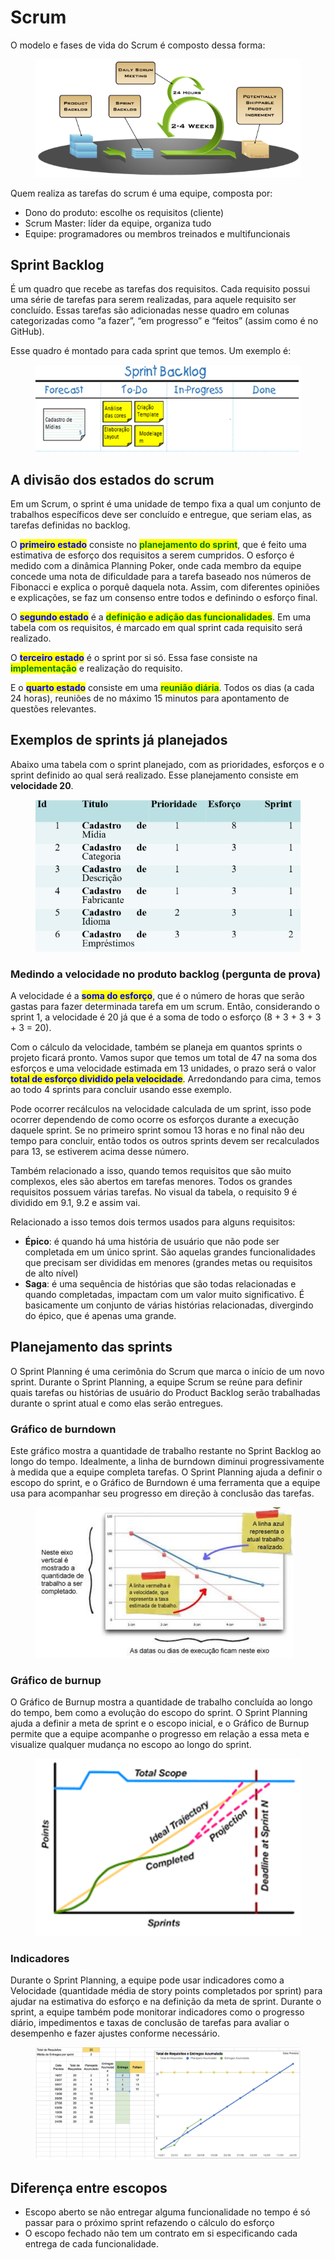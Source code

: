 # Scrum

O modelo e fases de vida do Scrum é composto dessa forma:

<figure><img src="../../.gitbook/assets/image (1) (1) (1) (1) (1).png" alt=""><figcaption></figcaption></figure>

Quem realiza as tarefas do scrum é uma equipe, composta por:&#x20;

* Dono do produto: escolhe os requisitos (cliente)&#x20;
* Scrum Master: líder da equipe, organiza tudo&#x20;
* Equipe: programadores ou membros treinados e multifuncionais&#x20;

## Sprint Backlog

É um quadro que recebe as tarefas dos requisitos. Cada requisito possui uma série de tarefas para serem realizadas, para aquele requisito ser concluído. Essas tarefas são adicionadas nesse quadro em colunas categorizadas como “a fazer”, “em progresso” e “feitos” (assim como é no GitHub).&#x20;

Esse quadro é montado para cada sprint que temos. Um exemplo é:&#x20;

<figure><img src="../../.gitbook/assets/image (2) (1) (1) (1).png" alt=""><figcaption></figcaption></figure>

## A divisão dos estados do scrum

Em um Scrum, o sprint é uma unidade de tempo fixa a qual um conjunto de trabalhos específicos deve ser concluído e entregue, que seriam elas, as tarefas definidas no backlog. &#x20;

O <mark style="color:blue;">**primeiro estado**</mark> consiste no <mark style="color:green;">**planejamento do sprint**</mark>, que é feito uma estimativa de esforço dos requisitos a serem cumpridos. O esforço é medido com a dinâmica Planning Poker, onde cada membro da equipe concede uma nota de dificuldade para a tarefa baseado nos números de Fibonacci e explica o porquê daquela nota. Assim, com diferentes opiniões e explicações, se faz um consenso entre todos e definindo o esforço final.&#x20;

O <mark style="color:blue;">**segundo estado**</mark> é a <mark style="color:green;">**definição e adição das funcionalidades**</mark>. Em uma tabela com os requisitos, é marcado em qual sprint cada requisito será realizado.&#x20;

O <mark style="color:blue;">**terceiro estado**</mark> é o sprint por si só. Essa fase consiste na <mark style="color:green;">**implementação**</mark> e realização do requisito. &#x20;

E o <mark style="color:blue;">**quarto estado**</mark> consiste em uma <mark style="color:green;">**reunião diária**</mark>. Todos os dias (a cada 24 horas), reuniões de no máximo 15 minutos para apontamento de questões relevantes.&#x20;



## Exemplos de sprints já planejados

Abaixo uma tabela com o sprint planejado, com as prioridades, esforços e o sprint definido ao qual será realizado. Esse planejamento consiste em **velocidade 20**.

<figure><img src="../../.gitbook/assets/image (3) (1) (1).png" alt=""><figcaption></figcaption></figure>

### Medindo a velocidade no produto backlog (pergunta de prova)

A velocidade é a <mark style="color:blue;">**soma do esforço**</mark>, que é o número de horas que serão gastas para fazer determinada tarefa em um scrum. Então, considerando o sprint 1, a velocidade é 20 já que é a soma de todo o esforço (8 + 3 + 3 + 3 + 3 = 20).

Com o cálculo da velocidade, também se planeja em quantos sprints o projeto ficará pronto. Vamos supor que temos um total de 47 na soma dos esforços e uma velocidade estimada em 13 unidades, o prazo será o valor <mark style="color:blue;">**total de esforço dividido pela velocidade**</mark>. Arredondando para cima, temos ao todo 4 sprints para concluir usando esse exemplo.

Pode ocorrer recálculos na velocidade calculada de um sprint, isso pode ocorrer dependendo de como ocorre os esforços durante a execução daquele sprint. Se no primeiro sprint somou 13 horas e no final não deu tempo para concluir, então todos os outros sprints devem ser recalculados para 13, se estiverem acima desse número.

Também relacionado a isso, quando temos requisitos que são muito complexos, eles são abertos em tarefas menores. Todos os grandes requisitos possuem várias tarefas. No visual da tabela, o requisito 9 é dividido em 9.1, 9.2 e assim vai.

Relacionado a isso temos dois termos usados para alguns requisitos:&#x20;

* **Épico**: é quando há uma história de usuário que não pode ser completada em um único sprint. São aquelas grandes funcionalidades que precisam ser divididas em menores (grandes metas ou requisitos de alto nível)&#x20;
* **Saga**: é uma sequência de histórias que são todas relacionadas e quando completadas, impactam com um valor muito significativo. É basicamente um conjunto de várias histórias relacionadas, divergindo do épico, que é apenas uma grande.&#x20;



## Planejamento das sprints

O Sprint Planning é uma cerimônia do Scrum que marca o início de um novo sprint. Durante o Sprint Planning, a equipe Scrum se reúne para definir quais tarefas ou histórias de usuário do Product Backlog serão trabalhadas durante o sprint atual e como elas serão entregues.



### Gráfico de burndown

Este gráfico mostra a quantidade de trabalho restante no Sprint Backlog ao longo do tempo. Idealmente, a linha de burndown diminui progressivamente à medida que a equipe completa tarefas. O Sprint Planning ajuda a definir o escopo do sprint, e o Gráfico de Burndown é uma ferramenta que a equipe usa para acompanhar seu progresso em direção à conclusão das tarefas.

<figure><img src="../../.gitbook/assets/image (4) (1) (1).png" alt=""><figcaption></figcaption></figure>

### Gráfico de burnup

O Gráfico de Burnup mostra a quantidade de trabalho concluída ao longo do tempo, bem como a evolução do escopo do sprint. O Sprint Planning ajuda a definir a meta de sprint e o escopo inicial, e o Gráfico de Burnup permite que a equipe acompanhe o progresso em relação a essa meta e visualize qualquer mudança no escopo ao longo do sprint.

<figure><img src="../../.gitbook/assets/image (5) (1).png" alt=""><figcaption></figcaption></figure>

### Indicadores

Durante o Sprint Planning, a equipe pode usar indicadores como a Velocidade (quantidade média de story points completados por sprint) para ajudar na estimativa do esforço e na definição da meta de sprint. Durante o sprint, a equipe também pode monitorar indicadores como o progresso diário, impedimentos e taxas de conclusão de tarefas para avaliar o desempenho e fazer ajustes conforme necessário.

<figure><img src="../../.gitbook/assets/image (6).png" alt=""><figcaption></figcaption></figure>

## Diferença entre escopos

* Escopo aberto se não entregar alguma funcionalidade no tempo é só passar para o próximo sprint refazendo o cálculo do esforço
* O escopo fechado não tem um contrato em si especificando cada entrega de cada funcionalidade. &#x20;
